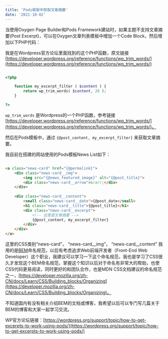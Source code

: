 ```yaml
---
title: 'Pods框架中获取文章摘要'
date: '2021-10-02'
---
```


当使用Oxygen Page Builder和Pods Framework建站时，如果主题不支持文章摘要(Post Excerpt)，可以在Oxygen文章列表模板中增加一个Code Block，然后增加以下PHP代码：

我是在Wordpress官方论坛里面找到的这个PHP函数，原文链接[https://developer.wordpress.org/reference/functions/wp_trim_words/](https://developer.wordpress.org/reference/functions/wp_trim_words/)

```php

<?php

    function my_excerpt_filter ( $content ) {
        return wp_trim_words( $content, 20 );
    }

?>

```
`wp_trim_words` 是Wordpress的一个PHP函数，参考链接[https://developer.wordpress.org/reference/functions/wp_trim_words/](https://developer.wordpress.org/reference/functions/wp_trim_words/)。

然后在Pods模板中，通过 `{@post_content, my_excerpt_filter}` 来获取文章摘要。

我目前在搭建的网站使用的Pods模板News List如下：

```HTML

<a class="news-card" href="{@permalink}">
    <div class="news-card__img">
        <img src="{@news_featured_image}" alt="{@post_title}">
        <div class="news-card__arrow">&rarr;</div>
    </div>
        
    <div class="news-card__content">
        <small class="news-card__date">{@post_date</small>
        <h1 class="news-card__title">{@post_title}</h1>
        <div class="news-card__excerpt">
            <!-- 这里是文章摘要 -->
            {@post_content, my_excerpt_filter}
        </div>
    </div>
</a>

```
这里的CSS类别“news-card”， “news-card__img”， “news-card__content” 我用的是[BEM](http://getbem.com/introduction/)命名规范，以后有考虑追求Web前端开发者（Front-End Web Developer）这个职业，我建议可以学习一下这个命名规范，我也是学习了CSS很久才发现这个BEM命名规范，掌握这个知识以后对于命名有非常大的帮助，也使CSS代码更易阅读，同时更好的和团队合作，也是MDN CSS文档建议的命名规范之一，[https://developer.mozilla.org/zh-CN/docs/Learn/CSS/Building_blocks/Organizing](https://developer.mozilla.org/zh-CN/docs/Learn/CSS/Building_blocks/Organizing)。

不知道国内有没有相关介绍BEM的文档或博客，我希望以后可以专门写几篇关于BEM的博客和大家一起学习交流。

WP官方论坛链接：[https://wordpress.org/support/topic/how-to-get-excerpts-to-work-using-pods/](https://wordpress.org/support/topic/how-to-get-excerpts-to-work-using-pods/)
